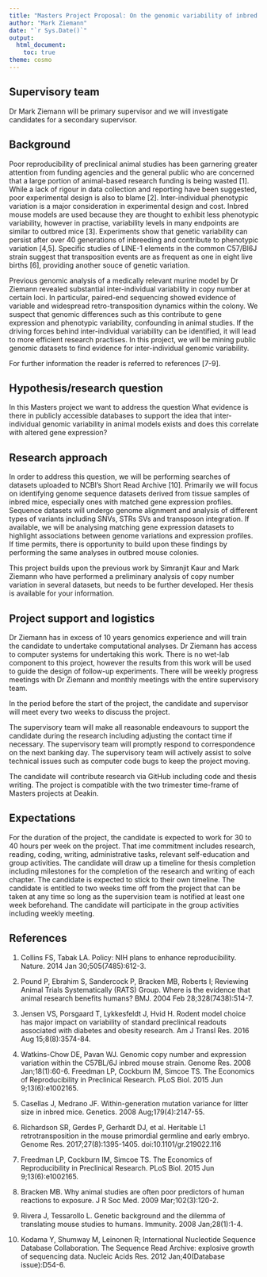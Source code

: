 ```yaml
---
title: "Masters Project Proposal: On the genomic variability of inbred animal models and implications for medical research"
author: "Mark Ziemann"
date: "`r Sys.Date()`"
output:
  html_document:
    toc: true
theme: cosmo
---
```


## Supervisory team

Dr Mark Ziemann will be primary supervisor and we will investigate candidates for a secondary supervisor.

## Background

Poor reproducibility of preclinical animal studies has been garnering greater attention from funding agencies and the general public who are concerned that a large portion of animal-based research funding is being wasted [1].
While a lack of rigour in data collection and reporting have been suggested, poor experimental design is also to blame [2].
Inter-individual phenotypic variation is a major consideration in experimental design and cost. Inbred mouse models are used because they are thought to exhibit less phenotypic variability, however in practise, variability levels in many endpoints are similar to outbred mice [3].
Experiments show that genetic variability can persist after over 40 generations of inbreeding and contribute to phenotypic variation [4,5].
Specific studies of LINE-1 elements in the common C57/Bl6J strain suggest that transposition events are as frequent as one in eight live births [6], providing another souce of genetic variation.

Previous genomic analysis of a medically relevant murine model by Dr Ziemann revealed substantial inter-individual variability in copy number at certain loci.
In particular, paired-end sequencing showed evidence of variable and widespread retro-transposition dynamics within the colony.
We suspect that genomic differences such as this contribute to gene expression and phenotypic variability, confounding in animal studies.
If the driving forces behind inter-individual variability can be identified, it will lead to more efficient research practises.
In this project, we will be mining public genomic datasets to find evidence for inter-individual genomic variability.

For further information the reader is referred to references [7-9].

## Hypothesis/research question

In this Masters project we want to address the question What evidence is there in publicly accessible databases to support the idea that inter-individual genomic variability in animal models exists and does this correlate with altered gene expression?

## Research approach

In order to address this question, we will be performing searches of datasets uploaded to NCBI’s Short Read Archive [10].
Primarily we will focus on identifying genome sequence datasets derived from tissue samples of inbred mice, especially ones with matched gene expression profiles.
Sequence datasets will undergo genome alignment and analysis of different types of variants including SNVs, STRs SVs and transposon integration.
If available, we will be analysing matching gene expression datasets to highlight associations between genome variations and expression profiles.
If time permits, there is opportunity to build upon these findings by performing the same analyses in outbred mouse colonies. 

This project builds upon the previous work by Simranjit Kaur and Mark Ziemann who have performed a preliminary analysis of copy number variation in several datasets, but needs to be further developed.
Her thesis is available for your information.

## Project support and logistics

Dr Ziemann has in excess of 10 years genomics experience and will train the candidate to undertake computational analyses.
Dr Ziemann has access to computer systems for undertaking this work. There is no wet-lab component to this project, however the results from this work will be used to guide the design of follow-up experiments.
There will be weekly progress meetings with Dr Ziemann and monthly meetings with the entire supervisory team.

In the period before the start of the project, the candidate and supervisor will meet every two weeks to discuss the project.

The supervisory team will make all reasonable endeavours to support the candidate during the research including adjusting the contact time if necessary.
The supervisory team will promptly respond to correspondence on the next banking day.
The supervisory team will actively assist to solve technical issues such as computer code bugs to keep the project moving.

The candidate will contribute research via GitHub including code and thesis writing.
The project is compatible with the two trimester time-frame of Masters projects at Deakin.

## Expectations

For the duration of the project, the candidate is expected to work for 30 to 40 hours per week on the project.
That ime commitment includes research, reading, coding, writing, administrative tasks, relevant self-education and group activities.
The candidate will draw up a timeline for thesis completion including milestones for the completion of the research and writing of each chapter.
The candidate is expected to stick to their own timeline.
The candidate is entitled to two weeks time off from the project that can be taken at any time so long as the supervision team is notified at least one week beforehand.
The candidate will participate in the group activities including weekly meeting.

## References

1. Collins FS, Tabak LA. Policy: NIH plans to enhance reproducibility. Nature.
2014 Jan 30;505(7485):612-3. 

2. Pound P, Ebrahim S, Sandercock P, Bracken MB, Roberts I; Reviewing Animal Trials Systematically (RATS) Group. Where is the evidence that animal research benefits humans? BMJ. 2004 Feb 28;328(7438):514-7.

3. Jensen VS, Porsgaard T, Lykkesfeldt J, Hvid H. Rodent model choice has major impact on variability of standard preclinical readouts associated with diabetes and obesity research. Am J Transl Res. 2016 Aug 15;8(8):3574-84.

4. Watkins-Chow DE, Pavan WJ. Genomic copy number and expression variation within the C57BL/6J inbred mouse strain. Genome Res. 2008 Jan;18(1):60-6. Freedman LP, Cockburn IM, Simcoe TS. The Economics of Reproducibility in Preclinical Research. PLoS Biol. 2015 Jun 9;13(6):e1002165. 

5. Casellas J, Medrano JF. Within-generation mutation variance for litter size in
inbred mice. Genetics. 2008 Aug;179(4):2147-55. 

6. Richardson SR, Gerdes P, Gerhardt DJ, et al. Heritable L1 retrotransposition in the mouse primordial germline and early embryo. Genome Res. 2017;27(8):1395-1405. doi:10.1101/gr.219022.116

7. Freedman LP, Cockburn IM, Simcoe TS. The Economics of Reproducibility in Preclinical Research. PLoS Biol. 2015 Jun 9;13(6):e1002165. 

8. Bracken MB. Why animal studies are often poor predictors of human reactions to exposure. J R Soc Med. 2009 Mar;102(3):120-2. 

9. Rivera J, Tessarollo L. Genetic background and the dilemma of translating mouse studies to humans. Immunity. 2008 Jan;28(1):1-4. 

10. Kodama Y, Shumway M, Leinonen R; International Nucleotide Sequence Database Collaboration. The Sequence Read Archive: explosive growth of sequencing data. Nucleic Acids Res. 2012 Jan;40(Database issue):D54-6. 
